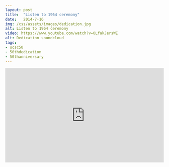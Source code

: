 ```yaml
---
layout: post
title:  "Listen to 1964 ceremony"
date:   2014-7-16
img: /css/assets/images/dedication.jpg
alt: Listen to 1964 ceremony
video: https://www.youtube.com/watch?v=0LfakJersWE
alt: Dedication soundcloud
tags: 
- ucsc50
- 50thdedication
- 50thanniversary
---
```



<iframe width="100%" height="300" frameborder="no" scrolling="no" src="https://w.soundcloud.com/player/?url=https%3A//api.soundcloud.com/tracks/145187093&amp;auto_play=false&amp;hide_related=false&amp;visual=true"></iframe>

